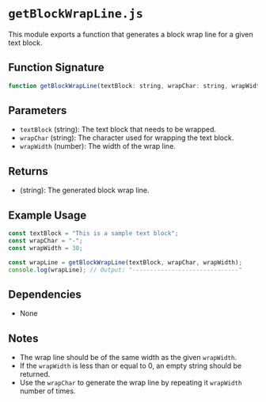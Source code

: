 # `getBlockWrapLine.js`

This module exports a function that generates a block wrap line for a given text block.

## Function Signature

```javascript
function getBlockWrapLine(textBlock: string, wrapChar: string, wrapWidth: number): string
```

## Parameters

- `textBlock` (string): The text block that needs to be wrapped.
- `wrapChar` (string): The character used for wrapping the text block.
- `wrapWidth` (number): The width of the wrap line.

## Returns

- (string): The generated block wrap line.

## Example Usage

```javascript
const textBlock = "This is a sample text block";
const wrapChar = "-";
const wrapWidth = 30;

const wrapLine = getBlockWrapLine(textBlock, wrapChar, wrapWidth);
console.log(wrapLine); // Output: "------------------------------"
```

## Dependencies

- None

## Notes

- The wrap line should be of the same width as the given `wrapWidth`.
- If the `wrapWidth` is less than or equal to 0, an empty string should be returned.
- Use the `wrapChar` to generate the wrap line by repeating it `wrapWidth` number of times.